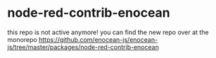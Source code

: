 # node-red-contrib-enocean

this repo is not active anymore! you can find the new repo over at the monorepo https://github.com/enocean-js/enocean-js/tree/master/packages/node-red-contrib-enocean
